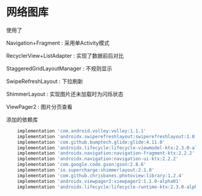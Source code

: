 # 网络图库
使用了

Navigation+Fragment : 采用单Activity模式

RecyclerView+ListAdapter : 实现了数据前后对比

StaggeredGridLayoutManager : 不规则显示

SwipeRefreshLayout : 下拉刷新

ShimmerLayout : 实现图片还未加载时为闪烁状态

ViewPager2 : 图片分页查看

添加的依赖库
```gradle
    implementation 'com.android.volley:volley:1.1.1'
    implementation 'androidx.swiperefreshlayout:swiperefreshlayout:1.0.0'
    implementation 'com.github.bumptech.glide:glide:4.11.0'
    implementation 'androidx.lifecycle:lifecycle-viewmodel-ktx:2.3.0-alpha01'
    implementation 'androidx.navigation:navigation-fragment-ktx:2.2.2'
    implementation 'androidx.navigation:navigation-ui-ktx:2.2.2'
    implementation 'com.google.code.gson:gson:2.8.6'
    implementation 'io.supercharge:shimmerlayout:2.1.0'
    implementation 'com.github.chrisbanes.photoview:library:1.2.4'
    implementation 'androidx.viewpager2:viewpager2:1.1.0-alpha01'
    implementation 'androidx.lifecycle:lifecycle-runtime-ktx:2.3.0-alpha01'
```